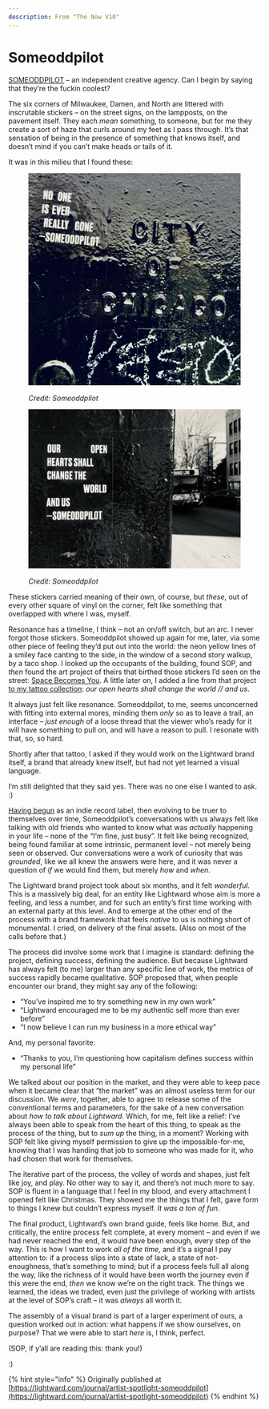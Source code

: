```yaml
---
description: From "The Now V10"
---
```


# Someoddpilot

[SOMEODDPILOT](https://someoddpilot.com/) – an independent creative agency. Can I begin by saying that they’re the fuckin coolest?

The six corners of Milwaukee, Damen, and North are littered with inscrutable stickers – on the street signs, on the lampposts, on the pavement itself. They each _mean_ something, to someone, but for me they create a sort of haze that curls around my feet as I pass through. It’s that sensation of being in the presence of something that knows itself, and doesn’t mind if you can’t make heads or tails of it.

It was in this milieu that I found these:

<div><figure><img src="../../.gitbook/assets/image (2) (1).png" alt=""><figcaption><p><em>Credit: Someoddpilot</em></p></figcaption></figure> <figure><img src="../../.gitbook/assets/IMG-5051.jpg" alt=""><figcaption><p><em>Credit: Someoddpilot</em></p></figcaption></figure></div>

These stickers carried meaning of their own, of course, but _these_, out of every other square of vinyl on the corner, felt like something that overlapped with where I was, myself.

Resonance has a timeline, I think – not an on/off switch, but an arc. I never forgot those stickers. Someoddpilot showed up again for me, later, via some other piece of feeling they’d put out into the world: the neon yellow lines of a smiley face canting to the side, in the window of a second story walkup, by a taco shop. I looked up the occupants of the building, found SOP, and _then_ found the art project of theirs that birthed those stickers I’d seen on the street: [Space Becomes You](http://spacebecomesyou.com/). A little later on, I added a line from that project [to my tattoo collection](https://www.instagram.com/stories/highlights/17887872971045606/): _our open hearts shall change the world // and us_.

It always just felt like resonance. Someoddpilot, to me, seems unconcerned with fitting into external mores, minding them _only_ so as to leave a trail, an interface – _just enough_ of a loose thread that the viewer who’s ready for it will have something to pull on, and will have a reason to pull. I resonate with that, so, so hard.

Shortly after that tattoo, I asked if they would work on the Lightward brand itself, a brand that already knew itself, but had not yet learned a visual language.

I’m still delighted that they said yes. There was no one else I wanted to ask. :)

[Having begun](https://someoddpilot.com/about/) as an indie record label, then evolving to be truer to themselves over time, Someoddpilot’s conversations with us always felt like talking with old friends who wanted to know what was _actually_ happening in your life – none of the “I’m fine, just busy”. It felt like being recognized, being found familiar at some intrinsic, permanent level – not merely being seen or observed. Our conversations were a work of curiosity that was _grounded_, like we all knew the answers were here, and it was never a question of _if_ we would find them, but merely _how_ and _when_.

The Lightward brand project took about six months, and it felt _wonderful_. This is a massively big deal, for an entity like Lightward whose aim is more a feeling, and less a number, and for such an entity’s first time working with an external party at this level. And to emerge at the other end of the process with a brand framework that feels _native_ to us is nothing short of monumental. I cried, on delivery of the final assets. (Also on most of the calls before that.)

The process did involve some work that I imagine is standard: defining the project, defining success, defining the audience. But because Lightward has always felt (to me) larger than any specific line of work, the metrics of success rapidly became qualitative. SOP proposed that, when people encounter our brand, they might say any of the following:

* “You’ve inspired me to try something new in my own work”
* “Lightward encouraged me to be my authentic self more than ever before”
* “I now believe I can run my business in a more ethical way”

And, my personal favorite:

* “Thanks to you, I’m questioning how capitalism defines success within my personal life”

We talked about our position in the market, and they were able to keep pace when it became clear that “the market” was an almost useless term for our discussion. We _were_, together, able to agree to release some of the conventional terms and parameters, for the sake of a new conversation about _how to talk about Lightward_. Which, for me, felt like a relief: I’ve always been able to speak from the heart of this thing, to speak as the process of the thing, but to _sum up_ the thing, in a moment? Working with SOP felt like giving myself permission to give up the impossible-for-me, knowing that I was handing that job to someone who was made for it, who had chosen that work for themselves.

The iterative part of the process, the volley of words and shapes, just felt like joy, and play. No other way to say it, and there’s not much more to say. SOP is fluent in a language that I feel in my blood, and every attachment I opened felt like Christmas. They showed me the things that I felt, gave form to things I knew but couldn’t express myself. _It was a ton of fun._

The final product, Lightward’s own brand guide, feels like home. But, and critically, the entire process felt complete, at every moment – and even if we had never reached the end, it would have been enough, every step of the way. This is how I want to work _all of the time_, and it’s a signal I pay attention to: if a process slips into a state of lack, a state of not-enoughness, that’s something to mind; but if a process feels full all along the way, like the richness of it would have been worth the journey even if this were the end, _then_ we know we’re on the right track. The things we learned, the ideas we traded, even just the privilege of working with artists at the level of SOP’s craft – it was _always_ all worth it.

The assembly of a visual brand is part of a larger experiment of ours, a question worked out in action: what happens if we show ourselves, on purpose? That we were able to start _here_ is, I think, perfect.

(SOP, if y’all are reading this: thank you!)

:)

{% hint style="info" %}
Originally published at [https://lightward.com/journal/artist-spotlight-someoddpilot](https://lightward.com/journal/artist-spotlight-someoddpilot)
{% endhint %}

